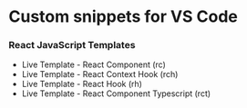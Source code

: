# Custom snippets for VS Code

### React JavaScript Templates
- Live Template - React Component (rc)
- Live Template - React Context Hook (rch)
- Live Template - React Hook (rh)
- Live Template - React Component Typescript (rct)
